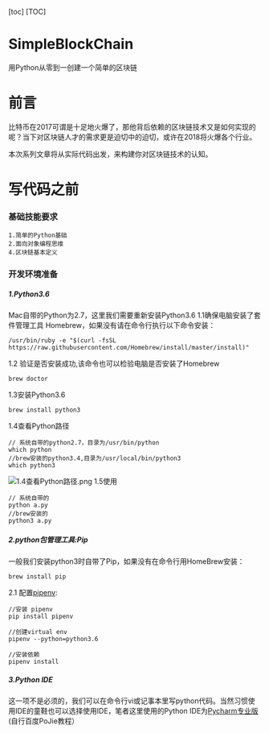 [toc]
[TOC]
# SimpleBlockChain
用Python从零到一创建一个简单的区块链

# 前言
比特币在2017可谓是十足地火爆了，那他背后依赖的区块链技术又是如何实现的呢？当下对区块链人才的需求更是迫切中的迫切，或许在2018将火爆各个行业。

本次系列文章将从实际代码出发，来构建你对区块链技术的认知。

# 写代码之前
### 基础技能要求
```
1.简单的Python基础
2.面向对象编程思维
4.区块链基本定义
```

### 开发环境准备
##### 1.Python3.6
Mac自带的Python为2.7，这里我们需要重新安装Python3.6
1.1确保电脑安装了套件管理工具 Homebrew，如果没有请在命令行执行以下命令安装：
```
/usr/bin/ruby -e "$(curl -fsSL https://raw.githubusercontent.com/Homebrew/install/master/install)"
```
1.2 验证是否安装成功,该命令也可以检验电脑是否安装了Homebrew
```
brew doctor
```
1.3安装Python3.6
```
brew install python3
```
1.4查看Python路径
```
// 系统自带的python2.7，目录为/usr/bin/python
which python
//brew安装的python3.4,目录为/usr/local/bin/python3
which python3
```
![1.4查看Python路径.png](http://upload-images.jianshu.io/upload_images/830585-610e86c3ec398a82.png?imageMogr2/auto-orient/strip%7CimageView2/2/w/1240)
1.5使用
```
// 系统自带的
python a.py
//brew安装的
python3 a.py
```
##### 2.python包管理工具:Pip
一般我们安装python3时自带了Pip，如果没有在命令行用HomeBrew安装：
```
brew install pip
```
2.1 配置[pipenv](https://github.com/kennethreitz/pip):
```
//安装 pipenv
pip install pipenv 
```
```
//创建virtual env
pipenv --python=python3.6
```

```
//安装依赖
pipenv install
```
##### 3.Python IDE
这一项不是必须的，我们可以在命令行vi或记事本里写python代码。当然习惯使用IDE的童鞋也可以选择使用IDE，笔者这里使用的Python IDE为[Pycharm专业版](https://www.jetbrains.com/pycharm/download/download-thanks.html?platform=mac)(自行百度PoJie教程）



